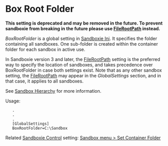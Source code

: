 # Box Root Folder

**This setting is deprecated and may be removed in the future. To prevent sandboxie from breaking in the future please use [FileRootPath](FileRootPath.md) instead.**

_BoxRootFolder_ is a global setting in [Sandboxie Ini](SandboxieIni.md). It specifies the folder containing all sandboxes. One sub-folder is created within the container folder for each sandbox in active use.

In Sandboxie version 3 and later, the [FileRootPath](FileRootPath.md) setting is the preferred way to specify the location of sandboxes, and takes precedence over BoxRootFolder in case both settings exist. Note that as any other sandbox setting, the [FileRootPath](FileRootPath.md) may appear in the _GlobalSettings_ section, and in that case, it applies to all sandboxes.

See [Sandbox Hierarchy](SandboxHierarchy.md) for more information.

Usage:

```
   .
   .
   .
   [GlobalSettings]
   BoxRootFolder=C:\Sandbox
```

Related [Sandboxie Control](SandboxieControl.md) setting: [Sandbox menu > Set Container Folder](SandboxMenu.md#set-container-folder)
